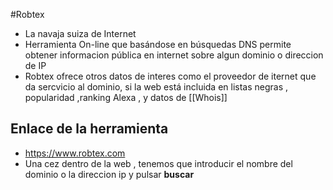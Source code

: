 #Robtex
* La navaja suiza de Internet 
* Herramienta On-line que basándose en búsquedas DNS permite obtener informacion pública en internet sobre algun dominio o direccion de IP
* Robtex ofrece otros datos de interes como el proveedor  de iternet que da sercvicio al dominio, si la web está incluida en listas negras , popularidad ,ranking Alexa , y datos de [[Whois]]

## Enlace de la herramienta

* https://www.robtex.com
* Una cez dentro de la web , tenemos que introducir el nombre del dominio o la direccion ip y pulsar **buscar**

 